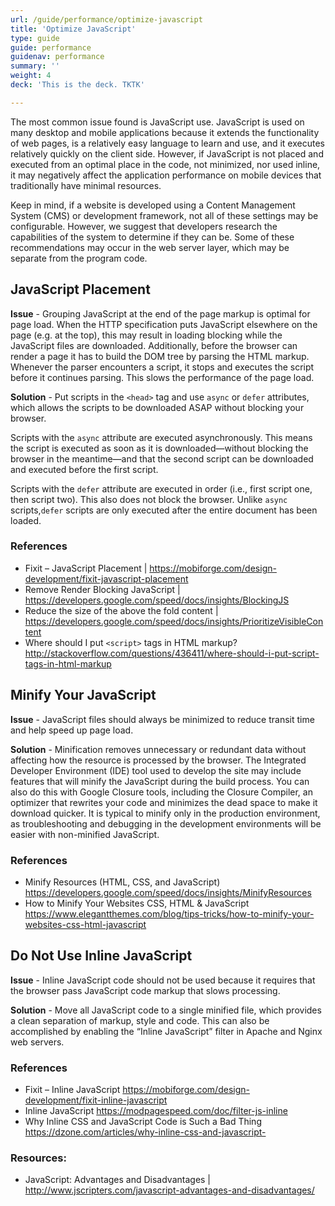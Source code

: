 ```yaml
---
url: /guide/performance/optimize-javascript
title: 'Optimize JavaScript'
type: guide
guide: performance
guidenav: performance
summary: ''
weight: 4
deck: 'This is the deck. TKTK'

---
```


The most common issue found is JavaScript use. JavaScript is used on many desktop and mobile applications because it extends the functionality of web pages, is a relatively easy language to learn and use, and it executes relatively quickly on the client side. However, if JavaScript is not placed and executed from an optimal place in the code, not minimized, nor used inline, it may negatively affect the application performance on mobile devices that traditionally have minimal resources.

Keep in mind, if a website is developed using a Content Management System (CMS) or development framework, not all of these settings may be configurable. However, we suggest that developers research the capabilities of the system to determine if they can be. Some of these recommendations may occur in the web server layer, which may be separate from the program code.



## JavaScript Placement

**Issue** - Grouping JavaScript at the end of the page markup is optimal for page load. When the HTTP specification puts JavaScript elsewhere on the page (e.g. at the top), this may result in loading blocking while the JavaScript files are downloaded. Additionally, before the browser can render a page it has to build the DOM tree by parsing the HTML markup. Whenever the parser encounters a script, it stops and executes the script before it continues parsing. This slows the performance of the page load.

**Solution** - Put scripts in the `<head>` tag and use `async` or `defer` attributes, which allows the scripts to be downloaded ASAP without blocking your browser.

Scripts with the `async` attribute are executed asynchronously. This means the script is executed as soon as it is downloaded—without blocking the browser in the meantime—and that the second script can be downloaded and executed before the first script.

Scripts with the `defer` attribute are executed in order (i.e., first script one, then script two). This also does not block the browser. Unlike `async` scripts,`defer` scripts are only executed after the entire document has been loaded.


### References

- Fixit – JavaScript Placement | https://mobiforge.com/design-development/fixit-javascript-placement
- Remove Render Blocking JavaScript | https://developers.google.com/speed/docs/insights/BlockingJS
- Reduce the size of the above the fold content | https://developers.google.com/speed/docs/insights/PrioritizeVisibleContent
- Where should I put `<script>` tags in HTML markup?  http://stackoverflow.com/questions/436411/where-should-i-put-script-tags-in-html-markup


## Minify Your JavaScript

**Issue** - JavaScript files should always be minimized to reduce transit time and help speed up page load.

**Solution** - Minification removes unnecessary or redundant data without affecting how the resource is processed by the browser. The Integrated Developer Environment (IDE) tool used to develop the site may include features that will minify the JavaScript during the build process. You can also do this with Google Closure tools, including the Closure Compiler, an optimizer that rewrites your code and minimizes the dead space to make it download quicker. It is typical to minify only in the production environment, as troubleshooting and debugging in the development environments will be easier with non-minified JavaScript.

### References

- Minify Resources (HTML, CSS, and JavaScript) https://developers.google.com/speed/docs/insights/MinifyResources
- How to Minify Your Websites CSS, HTML & JavaScript https://www.elegantthemes.com/blog/tips-tricks/how-to-minify-your-websites-css-html-javascript


## Do Not Use Inline JavaScript

**Issue** - Inline JavaScript code should not be used because it requires that the browser pass JavaScript code markup that slows processing.

**Solution** - Move all JavaScript code to a single minified file, which provides a clean separation of markup, style and code. This can also be accomplished by enabling the “Inline JavaScript” filter in Apache and Nginx web servers.


### References
- Fixit – Inline JavaScript https://mobiforge.com/design-development/fixit-inline-javascript
- Inline JavaScript https://modpagespeed.com/doc/filter-js-inline
- Why Inline CSS and JavaScript Code is Such a Bad Thing https://dzone.com/articles/why-inline-css-and-javascript-

### Resources:

- JavaScript: Advantages and Disadvantages | http://www.jscripters.com/javascript-advantages-and-disadvantages/
